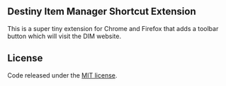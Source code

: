 ## Destiny Item Manager Shortcut Extension

This is a super tiny extension for Chrome and Firefox that adds a toolbar button which will visit the DIM website.

## License
Code released under the [MIT license](http://choosealicense.com/licenses/mit/).
